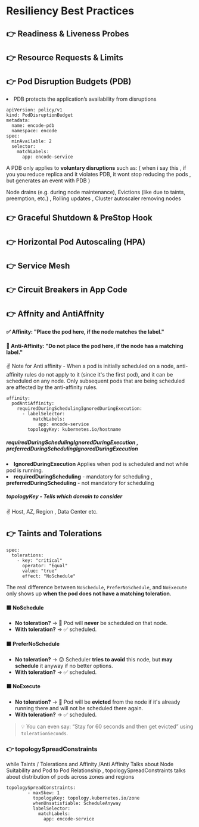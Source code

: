 
# Resiliency Best Practices

## 👉 Readiness & Liveness Probes
## 👉 Resource Requests & Limits

## 👉 Pod Disruption Budgets (PDB)
  <li> PDB protects the application’s availability from disruptions <br>

```
apiVersion: policy/v1
kind: PodDisruptionBudget
metadata:
  name: encode-pdb
  namespace: encode
spec:
  minAvailable: 2
  selector:
    matchLabels:
      app: encode-service
```
A PDB only applies to <b>voluntary disruptions</b> such as: ( when i say this , if you you reduce replica and it violates PDB, it wont stop reducing the pods , but generates an event with PDB )

Node drains (e.g. during node maintenance), Evictions (like due to taints, preemption, etc.) , Rolling updates
, Cluster autoscaler removing nodes

## 👉 Graceful Shutdown & PreStop Hook
## 👉 Horizontal Pod Autoscaling (HPA)
## 👉 Service Mesh
## 👉 Circuit Breakers in App Code

## 👉 Affnity and AntiAffnity 

#### ✅ Affinity: "Place the pod here, if the node matches the label."
#### 🚫 Anti-Affinity: "Do not place the pod here, if the node has a matching label."

✌️ Note for Anti affinity - When a pod is initially scheduled on a node, anti-affinity rules do not apply to it (since it's the first pod), and it can be scheduled on any node. Only subsequent pods that are being scheduled are affected by the anti-affinity rules.

```
affinity:
  podAntiAffinity:
    requiredDuringSchedulingIgnoredDuringExecution:
      - labelSelector:
          matchLabels:
            app: encode-service
        topologyKey: kubernetes.io/hostname
```

##### requiredDuringSchedulingIgnoredDuringExecution , preferredDuringSchedulingIgnoredDuringExecution 
 <li> <b>IgnoredDuringExecution</b> Applies when pod is scheduled and not while pod is running. <br>
 <li> <b>requiredDuringScheduling</b> - mandatory for scheduling  , <b>preferredDuringScheduling</b> - not mandatory for scheduling 

##### topologyKey - Tells which domain to consider 
 ✌️ Host, AZ, Region , Data Center etc. 
  
## 👉 Taints and Tolerations 

```
spec:
  tolerations:
    - key: "critical"
      operator: "Equal"
      value: "true"
      effect: "NoSchedule"
```

The real difference between `NoSchedule`, `PreferNoSchedule`, and `NoExecute` only shows up **when the pod does not have a matching toleration**.

#### 🟥 NoSchedule
- **No toleration?** → 🚫 Pod will **never** be scheduled on that node.
- **With toleration?** → ✅ scheduled.

#### 🟧 PreferNoSchedule
- **No toleration?** → 😕 Scheduler **tries to avoid** this node, but **may schedule** it anyway if no better options.
- **With toleration?** → ✅ scheduled.

#### ⬛ NoExecute
- **No toleration?** → 🚫 Pod will be **evicted** from the node if it's already running there and will not be scheduled there again.
- **With toleration?** → ✅ scheduled.

> 💡 You can even say: “Stay for 60 seconds and then get evicted” using `tolerationSeconds`.

### 👉  topologySpreadConstraints
while Taints / Tolerations  and Affinity /Anti Affinity Talks about Node Suitability and Pod to Pod Relationship  , topologySpreadConstraints talks about distribution of pods across zones and regions 

```
topologySpreadConstraints:
        - maxSkew: 1
          topologyKey: topology.kubernetes.io/zone
          whenUnsatisfiable: ScheduleAnyway
          labelSelector:
            matchLabels:
              app: encode-service
```






 
